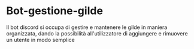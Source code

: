# Bot-gestione-gilde
Il bot discord si occupa di gestire e mantenere le gilde in maniera organizzata, dando la possibilità all'utilizzatore di aggiungere e rimuovere un utente in modo semplice
